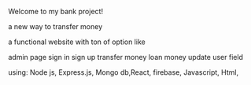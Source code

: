 Welcome to my bank project!

a new way to transfer money

a functional website with ton of option like 

admin page
sign in
sign up
transfer money
loan money
update user field

using: Node js, Express.js, Mongo db,React, firebase, Javascript,
Html,
